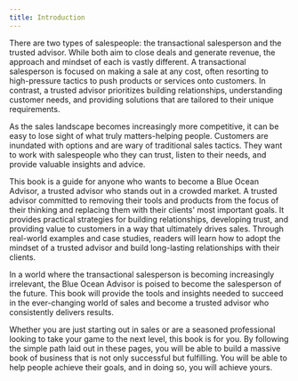 ```yaml
---
title: Introduction
---
```


There are two types of salespeople: the transactional salesperson and the trusted advisor. While both aim to close deals and generate revenue, the approach and mindset of each is vastly different. A transactional salesperson is focused on making a sale at any cost, often resorting to high-pressure tactics to push products or services onto customers. In contrast, a trusted advisor prioritizes building relationships, understanding customer needs, and providing solutions that are tailored to their unique requirements.

As the sales landscape becomes increasingly more competitive, it can be easy to lose sight of what truly matters-helping people. Customers are inundated with options and are wary of traditional sales tactics. They want to work with salespeople who they can trust, listen to their needs, and provide valuable insights and advice.

This book is a guide for anyone who wants to become a Blue Ocean Advisor, a trusted advisor who stands out in a crowded market. A trusted advisor committed to removing their tools and products from the focus of their thinking and replacing them with their clients' most important goals. It provides practical strategies for building relationships, developing trust, and providing value to customers in a way that ultimately drives sales. Through real-world examples and case studies, readers will learn how to adopt the mindset of a trusted advisor and build long-lasting relationships with their clients.

In a world where the transactional salesperson is becoming increasingly irrelevant, the Blue Ocean Advisor is poised to become the salesperson of the future. This book will provide the tools and insights needed to succeed in the ever-changing world of sales and become a trusted advisor who consistently delivers results.

Whether you are just starting out in sales or are a seasoned professional looking to take your game to the next level, this book is for you. By following the simple path laid out in these pages, you will be able to build a massive book of business that is not only successful but fulfilling. You will be able to help people achieve their goals, and in doing so, you will achieve yours.
